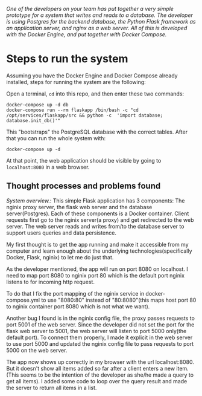 

*One of the developers on your team has put together a very simple prototype for a system that writes and reads to a database. The developer is using Postgres for the backend database, the Python Flask framework as an application server, and nginx as a web server. All of this is developed with the Docker Engine, and put together with Docker Compose.* 

# Steps to run the system

Assuming you have the Docker Engine and Docker Compose already installed, steps for running the system are the following: 

Open a terminal, `cd` into this repo, and then enter these two commands:

    docker-compose up -d db
    docker-compose run --rm flaskapp /bin/bash -c "cd /opt/services/flaskapp/src && python -c  'import database; database.init_db()'"

This "bootstraps" the PostgreSQL database with the correct tables. After that you can run the whole system with:

    docker-compose up -d

At that point, the web application should be visible by going to `localhost:8080` in a web browser. 

## Thought processes and problems found
*System overview.*: This simple Flask application has 3 components: The nginix proxy server, the flask web server and the database server(Postgres). Each of these components is a Docker container. Client requests first go to the nginix server(a proxy) and get redirected to the web server. The web server reads and writes from/to the database server to support users queries and data persistence.

My first thought is to get the app running and make it accessible from my computer and learn enough about the underlying technologies(specifically Docker, Flask, nginix) to let me do just that. 

As the developer mentioned, the app will run on port 8080 on localhost. I need to map port 8080 to nginix port 80 which is the default port nginix listens to for incoming http request.

To do that I fix the port mapping of the nginix service in docker-compose.yml to use "8080:80" instead of "80:8080"(this maps host port 80 to nginix container port 8080 which is not what we want). 

Another bug I found is in the nginix config file, the proxy passes requests to port 5001 of the web server. Since the developer did not set the port for the flask web server to 5001, the web server will listen to port 5000 only(the default port). To connect them properly, I made it explicit in the web server to use port 5000 and updated the nginix config file to pass requests to port 5000 on the web server.

The app now shows up correctly in my browser with the url localhost:8080. But it doesn't show all items added so far after a client enters a new item. (This seems to be the intention of the developer as she/he made a query to get all items). I added some code to loop over the query result and made the server to return all items in a list. 
